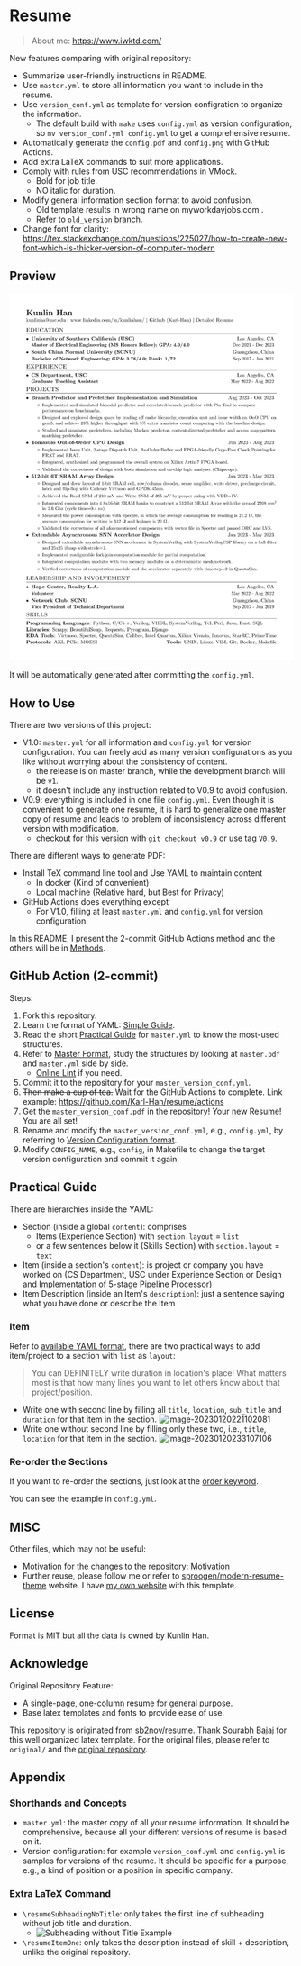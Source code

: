 # Resume

> About me: <https://www.iwktd.com/>

New features comparing with original repository:

* Summarize user-friendly instructions in README.
* Use `master.yml` to store all information you want to include in the resume.
* Use `version_conf.yml` as template for version configration to organize the information.
    * The default build with `make` uses `config.yml` as version configuration, so `mv version_conf.yml config.yml` to get a comprehensive resume.
* Automatically generate the `config.pdf` and `config.png` with GitHub Actions.
* Add extra LaTeX commands to suit more applications.
* Comply with rules from USC recommendations in VMock.
    * Bold for job title.
    * NO italic for duration.
* Modify general information section format to avoid confusion.
    * Old template results in wrong name on myworkdayjobs.com .
    * Refer to [`old_version` branch](https://github.com/Karl-Han/resume/tree/old_template).
* Change font for clarity: <https://tex.stackexchange.com/questions/225027/how-to-create-new-font-which-is-thicker-version-of-computer-modern>

## Preview

![Resume Screenshot](./config.png)

It will be automatically generated after committing the `config.yml`.

## How to Use

There are two versions of this project:

* V1.0: `master.yml` for all information and `config.yml` for version configuration. You can freely add as many version configurations as you like without worrying about the consistency of content.
    * the release is on master branch, while the development branch will be `v1`.
    * it doesn't include any instruction related to V0.9 to avoid confusion.
* V0.9: everything is included in one file `config.yml`. Even though it is convenient to generate one resume, it is hard to generalize one master copy of resume and leads to problem of inconsistency across different version with modification.
    * checkout for this version with `git checkout v0.9` or use tag `V0.9`.

There are different ways to generate PDF:

* Install TeX command line tool and Use YAML to maintain content
    * In docker (Kind of convenient)
    * Local machine (Relative hard, but Best for Privacy)
* GitHub Actions does everything except
    * For V1.0, filling at least `master.yml` and `config.yml` for version configuration

In this README, I present the 2-commit GitHub Actions method and the others will be in [Methods](./docs/methods.md).

## GitHub Action (2-commit)

Steps:

1. Fork this repository.
2. Learn the format of YAML: [Simple Guide](https://www.cloudbees.com/blog/yaml-tutorial-everything-you-need-get-started).
3. Read the short [Practical Guide](#practical-guide) for `master.yml` to know the most-used structures.
4. Refer to [Master Format](./format.md#masteryml-master-format), study the structures by looking at `master.pdf` and `master.yml` side by side.
    * [Online Lint](https://www.yamllint.com/) if you need.
5. Commit it to the repository for your `master_version_conf.yml`.
6. ~~Then make a cup of tea.~~ Wait for the GitHub Actions to complete. Link example: <https://github.com/Karl-Han/resume/actions>
7. Get the `master_version_conf.pdf` in the repository! Your new Resume! You are all set!
8. Rename and modify the `master_version_conf.yml`, e.g., `config.yml`, by referring to [Version Configuration format](./format.md#version-configuration).
9. Modify `CONFIG_NAME`, e.g., `config`, in Makefile to change the target version configuration and commit it again.

## Practical Guide

There are hierarchies inside the YAML:

* Section (inside a global `content`): comprises
    * Items (Experience Section) with `section.layout` = `list`
    * or a few sentences below it (Skills Section) with `section.layout` = `text`
* Item (inside a section's `content`): is project or company you have worked on (CS Department, USC under Experience Section or Design and Implementation of 5-stage Pipeline Processor)
* Item Description (inside an Item's `description`): just a sentence saying what you have done or describe the Item

### Item

Refer to [available YAML format](#configyml-format), there are two practical ways to add item/project to a section with `list` as `layout`:

> You can DEFINITELY write duration in location's place! What matters most is that how many lines you want to let others know about that project/position.

* Write one with second line by filling all `title`, `location`, `sub_title` and `duration` for that item in the section. ![image-20230120221102081](assets/image-20230120221102081.png)
* Write one without second line by filling only these two, i.e., `title`, `location` for that item in the section. ![Image-20230120233107106](assets/image-20230120233107106.png)

### Re-order the Sections

If you want to re-order the sections, just look at the [order keyword](#configyml-format).

You can see the example in `config.yml`.

## MISC

Other files, which may not be useful:

* Motivation for the changes to the repository: [Motivation](./docs/motivation.md)
* Further reuse, please follow me or refer to [sproogen/modern-resume-theme](https://github.com/sproogen/modern-resume-theme) website. I have [my own website](https://www.iwktd.com/) with this template.

## License

Format is MIT but all the data is owned by Kunlin Han.

## Acknowledge

Original Repository Feature:

* A single-page, one-column resume for general purpose.
* Base latex templates and fonts to provide ease of use.

This repository is originated from [sb2nov/resume](https://github.com/sb2nov/resume). Thank Sourabh Bajaj for this well organized latex template. For the original files, please refer to `original/` and the [original repository](https://github.com/sb2nov/resume).

## Appendix

### Shorthands and Concepts

* `master.yml`: the master copy of all your resume information. It should be comprehensive, because all your different versions of resume is based on it.
* Version configuration: for example `version_conf.yml` and `config.yml` is samples for versions of the resume. It should be specific for a purpose, e.g., a kind of position or a position in specific company.

### Extra LaTeX Command

* `\resumeSubheadingNoTitle`: only takes the first line of subheading without job title and duration.
    * ![Subheading without Title Example](assets/image-20230120153516398.png)
* `\resumeItemOne`: only takes the description instead of skill + description, unlike the original repository.
